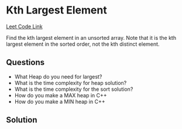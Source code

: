 <h1>Kth Largest Element</h1>

<a href="https://leetcode.com/problems/kth-largest-element-in-an-array/">Leet Code Link</a>

Find the kth largest element in an unsorted array. Note that it is the kth largest element in the sorted order, not the kth distinct element.

<h2>Questions</h2>

<ul>
    <li>What Heap do you need for largest?</li>
    <li>What is the time complexity for heap solution?</li>
    <li>What is the time complexity for the sort solution?</li>
    <li>How do you make a MAX heap in C++</li>
    <li>How do you make a MIN heap in C++</li>
</ul>

<h2>Solution</h2>





